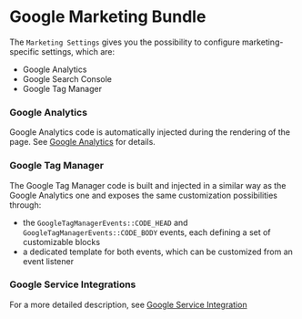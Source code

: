 # Google Marketing Bundle

The `Marketing Settings` gives you the possibility to configure marketing-specific settings, which are:

- Google Analytics
- Google Search Console
- Google Tag Manager

### Google Analytics

Google Analytics code is automatically injected during the rendering of the page. See [Google Analytics](./docs/05_Analytics.md) for
details.

### Google Tag Manager

The Google Tag Manager code is built and injected in a similar way as the Google Analytics one and exposes the same customization
possibilities through:

* the `GoogleTagManagerEvents::CODE_HEAD` and `GoogleTagManagerEvents::CODE_BODY` events, each defining a set of customizable
  blocks
* a dedicated template for both events, which can be customized from an event listener

### Google Service Integrations
For a more detailed description, see [Google Service Integration](./docs/10_Google_Services_Integration.md)
